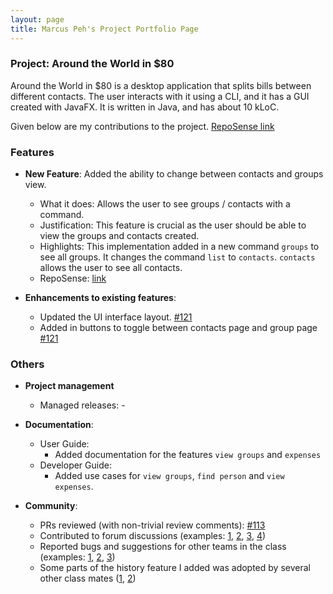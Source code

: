 ```yaml
---
layout: page
title: Marcus Peh's Project Portfolio Page
---
```


### Project: Around the World in $80

Around the World in $80 is a desktop application that splits bills between different contacts. The user interacts with it using a CLI, and it has a GUI created with JavaFX. It is written in Java, and has about 10 kLoC.

Given below are my contributions to the project. [RepoSense link]()

### Features
* **New Feature**: Added the ability to change between contacts and groups view.
  * What it does: Allows the user to see groups / contacts with a command.
  * Justification: This feature is crucial as the user should be able to view the groups and contacts created.
  * Highlights: This implementation added in a new command `groups` to see all groups. It changes the command `list` to `contacts`. `contacts` allows the user to see all contacts.
  * RepoSense: [link](https://app.codecov.io/gh/AY2122S1-CS2103T-F13-1/tp/compare/121)

* **Enhancements to existing features**:
  * Updated the UI interface layout. [\#121](https://github.com/AY2122S1-CS2103T-F13-1/tp/pull/121)
  * Added in buttons to toggle between contacts page and group page [\#121](https://github.com/AY2122S1-CS2103T-F13-1/tp/pull/121)

### Others
* **Project management**
  * Managed releases: -

* **Documentation**:
  * User Guide:
    * Added documentation for the features `view groups` and `expenses`
  * Developer Guide:
    * Added use cases for `view groups`, `find person` and `view expenses`.

* **Community**:
  * PRs reviewed (with non-trivial review comments): [\#113](https://github.com/AY2122S1-CS2103T-F13-1/tp/pull/113)
  * Contributed to forum discussions (examples: [1](), [2](), [3](), [4]())
  * Reported bugs and suggestions for other teams in the class (examples: [1](), [2](), [3]())
  * Some parts of the history feature I added was adopted by several other class mates ([1](), [2]())
